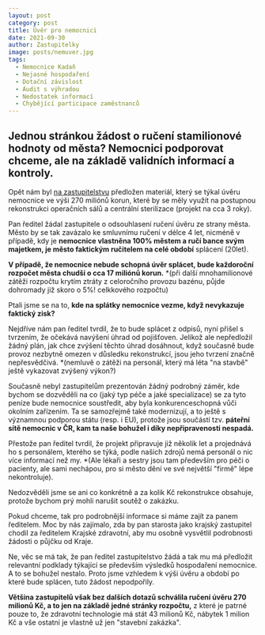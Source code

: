 ```yaml
---
layout: post
category: post
title: Úvěr pro nemocnici
date: 2021-09-30
author: Zastupitelky
image: posts/nemuver.jpg
tags:
  - Nemocnice Kadaň
  - Nejasné hospodaření
  - Dotační závislost
  - Áudit s výhradou
  - Nedostatek informací
  - Chybějící participace zaměstnanců
---
```


## Jednou stránkou žádost o ručení stamilionové hodnoty od města? Nemocnici podporovat chceme, ale na základě validních informací a kontroly.

Opět nám byl [na zastupitelstvu](https://kadan.pirati.cz/aktuality/14zmz.html) předložen materiál, který se týkal úvěru nemocnice ve výši 270 miliónů korun, které by se měly využít na postupnou rekonstrukci operačních sálů a centrální sterilizace (projekt na cca 3 roky). 

Pan ředitel žádal zastupitele o odsouhlasení ručení úvěru ze strany města. Město by se tak zavázalo ke smluvnímu ručení v délce 4 let, nicméně v případě, kdy je **nemocnice vlastněna 100% městem a ručí bance svým majetkem, je město faktickým ručitelem na celé období** splácení (20let). 

**V případě, že nemocnice nebude schopná úvěr splácet, bude každoroční rozpočet města chudší o cca 17 miliónů korun.**
*(při další mnohamilionové zátěži rozpočtu krytím ztráty z celoročního provozu bazénu, půjde dohromady již skoro o 5%! celkkového rozpočtu)

Ptali jsme se na to, **kde na splátky nemocnice vezme, když nevykazuje faktický zisk?**

Nejdříve nám pan ředitel tvrdil, že to bude splácet z odpisů, nyní přišel s tvrzením, že očekává navýšení úhrad od pojišťoven. Jelikož ale nepředložil žádný plán, jak chce zvýšení těchto úhrad dosáhnout, když současně bude provoz nezbytně omezen v důsledku rekonstrukcí, jsou jeho tvrzení značně nepřesvědčivá.
*(nemluvě o zátěži na personál, který má léta "na stavbě" ještě vykazovat zvýšený výkon?)

Současně nebyl zastupitelům prezentován žádný podrobný záměr, kde bychom se dozvěděli na co (jaký typ péče a jaké specializace) se za tyto peníze bude nemocnice soustředit, aby byla konkurenceschopná vůči okolním zařízením. 
Ta se samozřejmě také modernizují, a to ještě s významnou podporou státu (resp. i EU), protože jsou součástí tzv. **páteřní sítě nemocnic v ČR, kam ta naše bohužel i díky nepřipravenosti nespadá.**

Přestože pan ředitel tvrdil, že projekt připravuje již několik let a projednává ho s personálem, kterého se týká, podle našich zdrojů nemá personál o nic více informací než my. 
*(Ale lékaři a sestry jsou tam především pro péči o pacienty, ale sami nechápou, pro si město dění ve své největší "firmě" lépe nekontroluje).

Nedozvěděli jsme se ani co konkrétně a za kolik Kč rekonstrukce obsahuje, protože bychom prý mohli narušit soutěž o zakázku. 

Pokud chceme, tak pro podrobnější informace si máme zajít za panem ředitelem.
Moc by nás zajímalo, zda by pan starosta jako krajský zastupitel chodil za ředitelem Krajské zdravotní, aby mu osobně vysvětlil podrobnosti žádosti o půjčku od Kraje. 

Ne, věc se má tak, že pan ředitel zastupitelstvo žádá a tak mu má předložit relevantní podklady týkající se především výsledků hospodaření nemocnice. 
A to se bohužel nestalo. Proto jsme vzhledem k výši úvěru a období po které bude splácen, tuto žádost nepodpořily. 

**Většina zastupitelů však bez dalších dotazů schválila ručení úvěru 270 milionů Kč, a to jen na základě jedné stránky rozpočtu,** z které je patrné pouze to, že zdravotní technologie má stát 43 milionů Kč, nábytek 1 milion Kč a vše ostatní je vlastně už jen "stavební zakázka".





